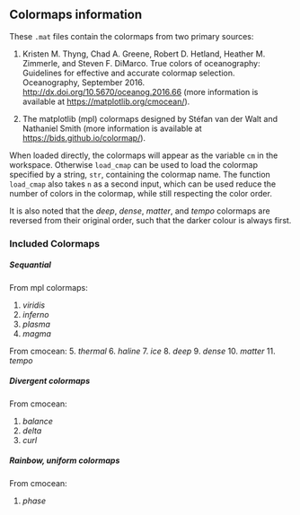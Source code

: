 ## Colormaps information

These `.mat` files contain the colormaps from two primary sources:

1. Kristen M. Thyng, Chad A. Greene, Robert D. Hetland, Heather M. Zimmerle,
and Steven F. DiMarco. True colors of oceanography: Guidelines for effective
and accurate colormap selection. Oceanography, September 2016.  
http://dx.doi.org/10.5670/oceanog.2016.66 (more information is available at
https://matplotlib.org/cmocean/).

2. The matplotlib (mpl) colormaps designed by Stéfan van der Walt and
Nathaniel Smith (more information is available at https://bids.github.io/colormap/).

When loaded directly, the colormaps will appear as the variable `cm` in the
workspace. Otherwise `load_cmap` can be used to load the colormap specified
by a string, `str`, containing the colormap name. The function `load_cmap`
also takes `n` as a second input, which can be used reduce the number of
colors in the colormap, while still respecting the color order.

It is also noted that the *deep*, *dense*, *matter*, and *tempo* colormaps
are reversed from their original order, such that the darker colour is
always first.

### Included Colormaps

##### Sequantial

From mpl colormaps:
1. *viridis*
2. *inferno*
3. *plasma*
4. *magma*

From cmocean:
5. *thermal*
6. *haline*
7. *ice*
8. *deep*
9. *dense*
10. *matter*
11. *tempo*

##### Divergent colormaps

From cmocean:
1. *balance*
2. *delta*
3. *curl*

##### Rainbow, uniform colormaps

From cmocean:
1. *phase*
